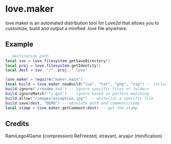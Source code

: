 # love.maker
love.maker is an automated distribution tool for Love2d that allows you to customize, build and output a minified .love file anywhere.

## Example

```Lua
-- destination path
local sav = love.filesystem.getSaveDirectory()
local proj = love.filesystem.getIdentity()
local dest = sav.."/"..proj..".love"

love.maker = require("maker.main")
local build = love.maker.newBuild("lua", "txt", "png", "zip") -- include ONLY the selected formats
build:ignore('/readme.txt') -- ignore specific files or folders
build:ignoreMatch('^/.git') -- ignore based on pattern matching
build:allow("/images/exception.jpg") -- whitelist a specific file
build:save(dest, "DEMO") -- absolute path and comment/stamp
local stamp = love.maker.getComment(dest) -- get the stamp
```

## Credits
RamiLego4Game (compression)
ReFreezed, stravant, aryajur (minification)
